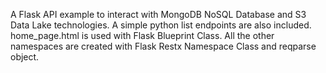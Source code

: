 A Flask API example to interact with MongoDB NoSQL Database and S3 Data Lake technologies.
A simple python list endpoints are also included.
home_page.html is used with Flask Blueprint Class.
All the other namespaces are created with Flask Restx Namespace Class and reqparse object.
